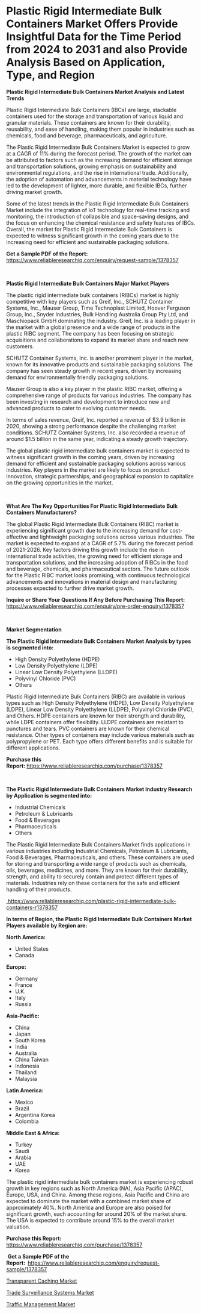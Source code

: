 <p><h1>Plastic Rigid Intermediate Bulk Containers Market Offers Provide Insightful Data for the Time Period from 2024 to 2031 and also Provide Analysis Based on Application, Type, and Region</h1></p><p><strong>Plastic Rigid Intermediate Bulk Containers Market Analysis and Latest Trends</strong></p>
<p><p>Plastic Rigid Intermediate Bulk Containers (IBCs) are large, stackable containers used for the storage and transportation of various liquid and granular materials. These containers are known for their durability, reusability, and ease of handling, making them popular in industries such as chemicals, food and beverage, pharmaceuticals, and agriculture.</p><p>The Plastic Rigid Intermediate Bulk Containers Market is expected to grow at a CAGR of 11% during the forecast period. The growth of the market can be attributed to factors such as the increasing demand for efficient storage and transportation solutions, growing emphasis on sustainability and environmental regulations, and the rise in international trade. Additionally, the adoption of automation and advancements in material technology have led to the development of lighter, more durable, and flexible IBCs, further driving market growth.</p><p>Some of the latest trends in the Plastic Rigid Intermediate Bulk Containers Market include the integration of IoT technology for real-time tracking and monitoring, the introduction of collapsible and space-saving designs, and the focus on enhancing the chemical resistance and safety features of IBCs. Overall, the market for Plastic Rigid Intermediate Bulk Containers is expected to witness significant growth in the coming years due to the increasing need for efficient and sustainable packaging solutions.</p></p>
<p><strong>Get a Sample PDF of the Report:&nbsp;</strong> <a href="https://www.reliableresearchiq.com/enquiry/request-sample/1378357">https://www.reliableresearchiq.com/enquiry/request-sample/1378357</a></p>
<p>&nbsp;</p>
<p><strong>Plastic Rigid Intermediate Bulk Containers Major Market Players</strong></p>
<p><p>The plastic rigid intermediate bulk containers (RIBCs) market is highly competitive with key players such as Greif, Inc., SCHUTZ Container Systems, Inc., Mauser Group, Time Technoplast Limited, Hoover Ferguson Group, Inc., Snyder Industries, Bulk Handling Australia Group Pty Ltd, and Maschiopack GmbH dominating the industry. Greif, Inc. is a leading player in the market with a global presence and a wide range of products in the plastic RIBC segment. The company has been focusing on strategic acquisitions and collaborations to expand its market share and reach new customers.</p><p>SCHUTZ Container Systems, Inc. is another prominent player in the market, known for its innovative products and sustainable packaging solutions. The company has seen steady growth in recent years, driven by increasing demand for environmentally friendly packaging solutions.</p><p>Mauser Group is also a key player in the plastic RIBC market, offering a comprehensive range of products for various industries. The company has been investing in research and development to introduce new and advanced products to cater to evolving customer needs.</p><p>In terms of sales revenue, Greif, Inc. reported a revenue of $3.9 billion in 2020, showing a strong performance despite the challenging market conditions. SCHUTZ Container Systems, Inc. also recorded a revenue of around $1.5 billion in the same year, indicating a steady growth trajectory.</p><p>The global plastic rigid intermediate bulk containers market is expected to witness significant growth in the coming years, driven by increasing demand for efficient and sustainable packaging solutions across various industries. Key players in the market are likely to focus on product innovation, strategic partnerships, and geographical expansion to capitalize on the growing opportunities in the market.</p></p>
<p>&nbsp;</p>
<p><strong>What Are The Key Opportunities For Plastic Rigid Intermediate Bulk Containers Manufacturers?</strong></p>
<p><p>The global Plastic Rigid Intermediate Bulk Containers (RIBC) market is experiencing significant growth due to the increasing demand for cost-effective and lightweight packaging solutions across various industries. The market is expected to expand at a CAGR of 5.7% during the forecast period of 2021-2026. Key factors driving this growth include the rise in international trade activities, the growing need for efficient storage and transportation solutions, and the increasing adoption of RIBCs in the food and beverage, chemicals, and pharmaceutical sectors. The future outlook for the Plastic RIBC market looks promising, with continuous technological advancements and innovations in material design and manufacturing processes expected to further drive market growth.</p></p>
<p><strong>Inquire or Share Your Questions If Any Before Purchasing This Report:</strong> <a href="https://www.reliableresearchiq.com/enquiry/pre-order-enquiry/1378357">https://www.reliableresearchiq.com/enquiry/pre-order-enquiry/1378357</a></p>
<p>&nbsp;</p>
<p><strong>Market Segmentation</strong></p>
<p><strong>The Plastic Rigid Intermediate Bulk Containers Market Analysis by types is segmented into:</strong></p>
<p><ul><li>High Density Polyethylene (HDPE)</li><li>Low Density Polyethylene (LDPE)</li><li>Linear Low Density Polyethylene (LLDPE)</li><li>Polyvinyl Chloride (PVC)</li><li>Others</li></ul></p>
<p><p>Plastic Rigid Intermediate Bulk Containers (RIBC) are available in various types such as High Density Polyethylene (HDPE), Low Density Polyethylene (LDPE), Linear Low Density Polyethylene (LLDPE), Polyvinyl Chloride (PVC), and Others. HDPE containers are known for their strength and durability, while LDPE containers offer flexibility. LLDPE containers are resistant to punctures and tears. PVC containers are known for their chemical resistance. Other types of containers may include various materials such as polypropylene or PET. Each type offers different benefits and is suitable for different applications.</p></p>
<p><strong>Purchase this Report:&nbsp;</strong><a href="https://www.reliableresearchiq.com/purchase/1378357">https://www.reliableresearchiq.com/purchase/1378357</a></p>
<p>&nbsp;</p>
<p><strong>The Plastic Rigid Intermediate Bulk Containers Market Industry Research by Application is segmented into:</strong></p>
<p><ul><li>Industrial Chemicals</li><li>Petroleum & Lubricants</li><li>Food & Beverages</li><li>Pharmaceuticals</li><li>Others</li></ul></p>
<p><p>The Plastic Rigid Intermediate Bulk Containers Market finds applications in various industries including Industrial Chemicals, Petroleum & Lubricants, Food & Beverages, Pharmaceuticals, and others. These containers are used for storing and transporting a wide range of products such as chemicals, oils, beverages, medicines, and more. They are known for their durability, strength, and ability to securely contain and protect different types of materials. Industries rely on these containers for the safe and efficient handling of their products.</p></p>
<p><a href="https://www.reliableresearchiq.com/plastic-rigid-intermediate-bulk-containers-r1378357">&nbsp;https://www.reliableresearchiq.com/plastic-rigid-intermediate-bulk-containers-r1378357</a></p>
<p><strong>In terms of Region, the Plastic Rigid Intermediate Bulk Containers Market Players available by Region are:</strong></p>
<p>
    <p> <strong> North America: </strong>
        <ul>
            <li>United States</li>
            <li>Canada</li>
        </ul>
        </p> 
    <p> <strong> Europe: </strong>
        <ul>
            <li>Germany</li>
            <li>France</li>
            <li>U.K.</li>
            <li>Italy</li>
            <li>Russia</li>
        </ul>
        </p> 
    <p> <strong> Asia-Pacific: </strong>
        <ul>
            <li>China</li>
            <li>Japan</li>
            <li>South Korea</li>
            <li>India</li>
            <li>Australia</li>
            <li>China Taiwan</li>
            <li>Indonesia</li>
            <li>Thailand</li>
            <li>Malaysia</li>
        </ul>
        </p> 
    <p> <strong> Latin America: </strong>
        <ul>
            <li>Mexico</li>
            <li>Brazil</li>
            <li>Argentina Korea</li>
            <li>Colombia</li>
        </ul>
        </p> 
    <p> <strong> Middle East & Africa: </strong>
        <ul>
            <li>Turkey</li>
            <li>Saudi</li>
            <li>Arabia</li>
            <li>UAE</li>
            <li>Korea</li>
        </ul>
    </p>
    </p>
<p><p>The plastic rigid intermediate bulk containers market is experiencing robust growth in key regions such as North America (NA), Asia Pacific (APAC), Europe, USA, and China. Among these regions, Asia Pacific and China are expected to dominate the market with a combined market share of approximately 40%. North America and Europe are also poised for significant growth, each accounting for around 20% of the market share. The USA is expected to contribute around 15% to the overall market valuation.</p></p>
<p><strong>Purchase this Report: </strong><a href="https://www.reliableresearchiq.com/purchase/1378357">https://www.reliableresearchiq.com/purchase/1378357</a></p>
<p>&nbsp;<strong>Get a Sample PDF of the Report:&nbsp;&nbsp;</strong><a href="https://www.reliableresearchiq.com/enquiry/request-sample/1378357">https://www.reliableresearchiq.com/enquiry/request-sample/1378357</a></p>
<p><strong></strong></p>
<p><p><a href="https://github.com/goodweq44/Market-Research-Report-List-1/blob/main/transparent-caching-market.md">Transparent Caching Market</a></p><p><a href="https://github.com/maudAbbott7/Market-Research-Report-List-2/blob/main/trade-surveillance-systems-market.md">Trade Surveillance Systems Market</a></p><p><a href="https://github.com/MaraKoelpin2023/Market-Research-Report-List-2/blob/main/traffic-management-market.md">Traffic Management Market</a></p></p>